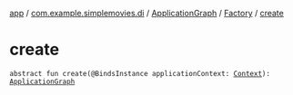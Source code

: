 [app](../../../index.md) / [com.example.simplemovies.di](../../index.md) / [ApplicationGraph](../index.md) / [Factory](index.md) / [create](./create.md)

# create

`abstract fun create(@BindsInstance applicationContext: `[`Context`](https://developer.android.com/reference/android/content/Context.html)`): `[`ApplicationGraph`](../index.md)